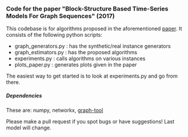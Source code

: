 ### Code for the paper "Block-Structure Based Time-Series Models For Graph Sequences" (2017)

This codebase is for algorithms proposed in the aforementioned [paper](https://arxiv.org/abs/1804.08796). It consists of the following python scripts:

  * graph_generators.py : has the synthetic/real instance generators
  * graph_estimators.py : has the proposed algorithms
  * experiments.py : calls algorithms on various instances
  * plots_paper.py : generates plots given in the paper

The easiest way to get started is to look at experiments.py and go from there. 

##### Dependencies

These are: numpy, networkx, [graph-tool](https://graph-tool.skewed.de/)

Please make a pull request if you spot bugs or have suggestions!
Last model will change.
